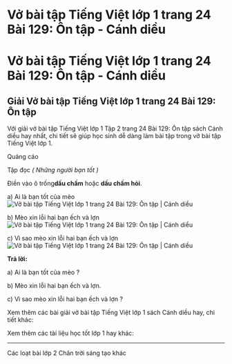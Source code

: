 # Vở bài tập Tiếng Việt lớp 1 trang 24 Bài 129: Ôn tập - Cánh diều

# Vở bài tập Tiếng Việt lớp 1 trang 24 Bài 129: Ôn tập - Cánh diều

## Giải Vở bài tập Tiếng Việt lớp 1 trang 24 Bài 129: Ôn tập

Với giải vở bài tập Tiếng Việt lớp 1 Tập 2 trang 24 Bài 129: Ôn tập sách Cánh diều hay nhất, chi tiết sẽ giúp học sinh dễ dàng làm bài tập trong vở bài tập Tiếng Việt lớp 1.

Quảng cáo

Tập đọc _( Những người bạn tốt )_

Điền vào ô trống**dấu chấm** hoặc **dấu chấm hỏi**.

a) Ai là bạn tốt của mèo![Vở bài tập Tiếng Việt lớp 1 trang 24 Bài 129: Ôn tập | Cánh diều](https://www.vietjack.com/vbt-tieng-viet-1-cd/images/bai-129-on-tap-87813.png)

b) Mèo xin lỗi hai bạn ếch và lợn![Vở bài tập Tiếng Việt lớp 1 trang 24 Bài 129: Ôn tập | Cánh diều](https://www.vietjack.com/vbt-tieng-viet-1-cd/images/bai-129-on-tap-87814.jpeg)

c) Vì sao mèo xin lỗi hai bạn ếch và lợn![Vở bài tập Tiếng Việt lớp 1 trang 24 Bài 129: Ôn tập | Cánh diều](https://www.vietjack.com/vbt-tieng-viet-1-cd/images/bai-129-on-tap-87815.jpeg)

**Trả lời:**

a) Ai là bạn tốt của mèo ? 

b) Mèo xin lỗi hai bạn ếch và lợn. 

c) Vì sao mèo xin lỗi hai bạn ếch và lợn ?

Xem thêm các bài giải vở bài tập Tiếng Việt lớp 1 sách Cánh diều hay, chi tiết khác:

Xem thêm các tài liệu học tốt lớp 1 hay khác:

* * *

Các loạt bài lớp 2 Chân trời sáng tạo khác
